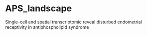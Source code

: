 # APS_landscape
Single-cell and spatial transcriptomic reveal disturbed endometrial receptivity in antiphospholipid syndrome
